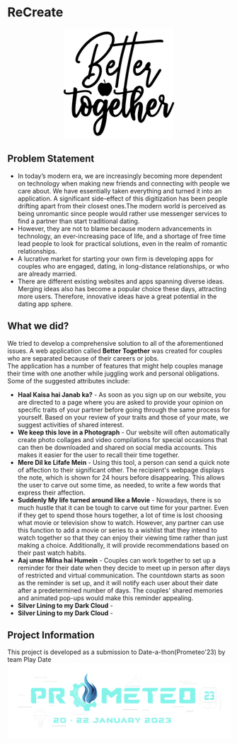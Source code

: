 # ReCreate
<div class="logo" style="text-align:center;">
<img src="img/logo.svg" width="250px">
</div>

## Problem Statement
<ul>
<li>
In today’s modern era, we are increasingly becoming more dependent on technology when making new friends and connecting with people we care about. We have essentially taken everything and turned it into an application. A significant side-effect of this digitization has been people drifting apart from their closest ones.The modern world is perceived as being unromantic since people would rather use messenger services to find a partner than start traditional dating.
</li>
<li>
However, they are not to blame because modern advancements in technology, an ever-increasing pace of life, and a shortage of free time lead people to look for practical solutions, even in the realm of romantic relationships.
</li>
<li>
A lucrative market for starting your own firm is developing apps for couples who are engaged, dating, in long-distance relationships, or who are already married.
</li>
<li>
There are different existing websites and apps spanning diverse ideas. Merging ideas also has become a popular choice these days, attracting more users. Therefore, innovative ideas have a great potential in the dating app sphere.
</li>
</ul>

## What we did?
We tried to develop a comprehensive solution to all of the aforementioned issues. A web application called <strong>Better Together</strong> was created for couples who are separated because of their careers or jobs.<br/>
The application has a number of features that might help couples manage their time with one another while juggling work and personal obligations. Some of the suggested attributes include:
<ul>
<li>
<b>Haal Kaisa hai Janab ka?</b> - As soon as you sign up on our website, you are directed to a page where you are asked to provide your opinion on specific traits of your partner before going through the same process for yourself. Based on your review of your traits and those of your mate, we suggest activities of shared interest.
</li>
<li>
<b>We keep this love in a Photograph</b> - Our website will often automatically create photo collages and video compilations for special occasions that can then be downloaded and shared on social media accounts. This makes it easier for the user to recall their time together.
</li>
<li>
<b>Mere Dil ke Lifafe Mein</b> - Using this tool, a person can send a quick note of affection to their significant other. The recipient's webpage displays the note, which is shown for 24 hours before disappearing. This allows the user to carve out some time, as needed, to write a few words that express their affection.
</li>
<li>
<b>Suddenly My life turned around like a Movie</b> - Nowadays, there is so much hustle that it can be tough to carve out time for your partner. Even if they get to spend those hours together, a lot of time is lost choosing what movie or television show to watch. However, any partner can use this function to add a movie or series to a wishlist that they intend to watch together so that they can enjoy their viewing time rather than just making a choice. Additionally, it will provide recommendations based on their past watch habits.
</li>
<li>
<b>Aaj unse Milna hai Humein</b> - Couples can work together to set up a reminder for their date when they decide to meet up in person after days of restricted and virtual communication. The countdown starts as soon as the reminder is set up, and it will notify each user about their date after a predetermined number of days. The couples' shared memories and animated pop-ups would make this reminder appealing.
</li>
<li>
<b>Silver Lining to my Dark Cloud</b> - 
</li>
<li>
<b>Silver Lining to my Dark Cloud</b> - 
</li>
</ul>

## Project Information
This project is developed as a submission to Date-a-thon(Prometeo'23) by team Play Date
<img src="img/prometeo.png">
